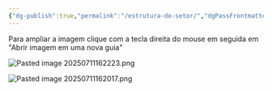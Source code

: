 ```yaml
---
{"dg-publish":true,"permalink":"/estrutura-do-setor/","dgPassFrontmatter":true,"created":"2025-07-11T16:19:14.361-03:00","updated":"2025-07-11T16:26:20.113-03:00"}
---
```


Para ampliar a imagem clique com a tecla direita do mouse em seguida em "Abrir imagem em uma nova guia"


![Pasted image 20250711162223.png](/img/user/4%20ARQUIVOS/Pasted%20image%2020250711162223.png)





![Pasted image 20250711162017.png](/img/user/4%20ARQUIVOS/Pasted%20image%2020250711162017.png)